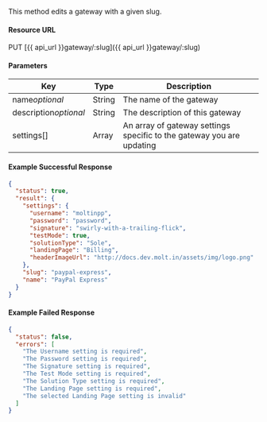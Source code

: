 <!--
@title Update a gateway
@author Moltin Ltd
@description Updates a gateway with the given slug

@sidebar 1
@family Gateway
@rate No
@auth Yes
@format JSON
@http PUT
@version beta
-->

This method edits a gateway with a given slug.


#### Resource URL
PUT [{{ api_url }}gateway/:slug]({{ api_url }}gateway/:slug)


#### Parameters
Key | Type | Description
--- | ---- | -----------
name*optional* | String | The name of the gateway
description*optional* | String | The description of this gateway
settings[] | Array | An array of gateway settings specific to the gateway you are updating

<!--code-->
#### Example Successful Response
``` json
{
  "status": true,
  "result": {
    "settings": {
      "username": "moltinpp",
      "password": "password",
      "signature": "swirly-with-a-trailing-flick",
      "testMode": true,
      "solutionType": "Sole",
      "landingPage": "Billing",
      "headerImageUrl": "http://docs.dev.molt.in/assets/img/logo.png"
    },
    "slug": "paypal-express",
    "name": "PayPal Express"
  }
}
```


#### Example Failed Response
``` json
{
  "status": false,
  "errors": [
    "The Username setting is required",
    "The Password setting is required",
    "The Signature setting is required",
    "The Test Mode setting is required",
    "The Solution Type setting is required",
    "The Landing Page setting is required",
    "The selected Landing Page setting is invalid"
  ]
}
```
<!--/code-->